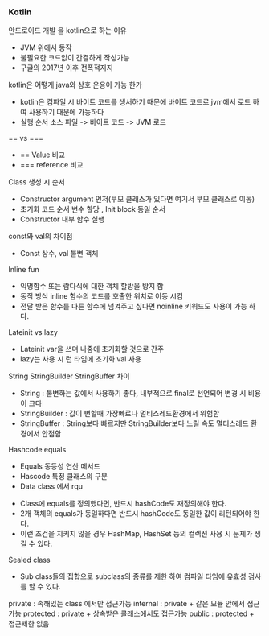 ### Kotlin

안드로이드 개발 을 kotlin으로 하는 이유
- JVM 위에서 동작
- 불필요한 코드없이 간결하게 작성가능
- 구글의 2017년 이후 전폭적지지

kotlin은 어떻게 java와 상호 운용이 가능 한가
- kotlin은 컴파일 시 바이트 코드를 생서하기 때문에 바이트 코드로 jvm에서 로드 하여 사용하기 때문에 가능하다
- 실행 순서 소스 파일 -> 바이트 코드 -> JVM 로드

== vs === 
- == Value 비교
- === reference 비교

Class 생성 시 순서
- Constructor argument 먼저(부모 클래스가 있다면 여기서 부모 클래스로 이동)
- 초기화 코드 순서 변수 할당 , Init block 동일 순서
- Constructor 내부 함수 실행

const와 val의 차이점
- Const 상수, val 불변 객체

Inline fun
- 익명함수 또는 람다식에 대한 객체 할방을 방지 함
- 동작 방식 inline 함수의 코드를 호출한 위치로 이동 시킴
- 전달 받은 함수를 다른 함수에 넘겨주고 싶다면 noinline 키워드도 사용이 가능 하다.

Lateinit vs lazy
- Lateinit var을 쓰며 나중에 초기화할 것으로 간주
- lazy는 사용 시 런 타임에 초기화 val 사용

String StringBuilder StringBuffer 차이
- String : 불변하는 값에서 사용하기 좋다, 내부적으로 final로 선언되어 변경 시 비용이 크다
- StringBuilder : 값이 변할때 가장빠르나 멀티스레드환경에서 위험함
- StringBuffer : String보다 빠르지만 StringBuilder보다 느릴 속도 멀티스레드 환경에서 안점함

Hashcode equals
- Equals 동등성 연산 메서드 
- Hascode 특정 클래스의 구분 
- Data class 에서 rqu
* Class에 equals를 정의했다면, 반드시 hashCode도 재정의해야 한다.
* 2개 객체의 equals가 동일하다면 반드시 hashCode도 동일한 값이 리턴되어야 한다.
* 이런 조건을 지키지 않을 경우 HashMap, HashSet 등의 컬렉션 사용 시 문제가 생길 수 있다.

Sealed class
- Sub class들의 집합으로 subclass의 종류를 제한 하여 컴파일 타임에 유효성 검사를 할 수 있다.

private : 속해있는 class 에서만 접근가능
internal : private + 같은 모듈 안에서 접근가능
protected : private + 상속받은 클래스에서도 접근가능
public : protected + 접근제한 없음
